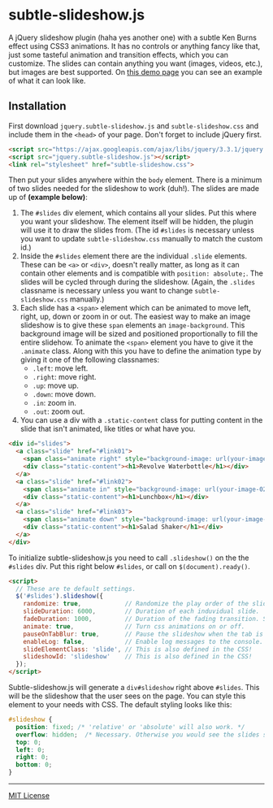 # subtle-slideshow.js

A jQuery slideshow plugin (haha yes another one) with a subtle Ken Burns effect using CSS3 animations. It has no controls or anything fancy like that, just some tasteful animation and transition effects, which you can customize. The slides can contain anything you want (images, videos, etc.), but images are best supported. On [this demo page](https://stijnvc.github.io/subtle-slideshow.js/) you can see an example of what it can look like.

## Installation

First download `jquery.subtle-slideshow.js` and `subtle-slideshow.css` and include them in the `<head>` of your page. Don't forget to include jQuery first.

```html
<script src="https://ajax.googleapis.com/ajax/libs/jquery/3.3.1/jquery.min.js"></script>
<script src="jquery.subtle-slideshow.js"></script>
<link rel="stylesheet" href="subtle-slideshow.css">
```

Then put your slides anywhere within the `body` element. There is a minimum of two slides needed for the slideshow to work (duh!). The slides are made up of **(example below)**:

1. The `#slides` div element, which contains all your slides. Put this where you want your slideshow. The element itself will be hidden, the plugin will use it to draw the slides from. (The id `#slides` is necessary unless you want to update `subtle-slideshow.css` manually to match the custom id.)
2. Inside the `#slides` element there are the individual `.slide` elements. These can be `<a>` or `<div>`, doesn't really matter, as long as it can contain other elements and is compatible with `position: absolute;`. The slides will be cycled through during the slideshow. (Again, the `.slides` classname is necessary unless you want to change `subtle-slideshow.css` manually.)
2. Each slide has a `<span>` element which can be animated to move left, right, up, down or zoom in or out. The easiest way to make an image slideshow is to give these `span` elements an `image-background`. This background image will be sized and positioned proportionally to fill the entire slidehow. To animate the `<span>` element you have to give it the `.animate` class. Along with this you have to define the animation type by giving it one of the following classnames:
   * `.left`: move left.
   * `.right`: move right.
   * `.up`: move up.
   * `.down`: move down.
   * `.in`: zoom in.
   * `.out`: zoom out.
4. You can use a div with a `.static-content` class for putting content in the slide that isn't animated, like titles or what have you.

```html
<div id="slides">
  <a class="slide" href="#link01">
    <span class="animate right" style="background-image: url(your-image-01.jpg)"></span>
    <div class="static-content"><h1>Revolve Waterbottle</h1></div>
  </a>
  <a class="slide" href="#link02">
    <span class="animate in" style="background-image: url(your-image-02.jpg)"></span>
    <div class="static-content"><h1>Lunchbox</h1></div>
  </a>
  <a class="slide" href="#link03">
    <span class="animate down" style="background-image: url(your-image-03.jpg)"></span>
    <div class="static-content"><h1>Salad Shaker</h1></div>
  </a>
</div>
```

To initialize subtle-slideshow.js you need to call `.slideshow()` on the the `#slides` div. Put this right below `#slides`, or call on `$(document).ready()`.

```html
<script>
  // These are te default settings.
  $('#slides').slideshow({
    randomize: true,            // Randomize the play order of the slides.
    slideDuration: 6000,        // Duration of each induvidual slide.
    fadeDuration: 1000,         // Duration of the fading transition. Should be shorter than slideDuration.
    animate: true,              // Turn css animations on or off.
    pauseOnTabBlur: true,       // Pause the slideshow when the tab is out of focus. This prevents glitches with setTimeout().
    enableLog: false,           // Enable log messages to the console. Useful for debugging.
    slideElementClass: 'slide', // This is also defined in the CSS!
    slideshowId: 'slideshow'    // This is also defined in the CSS!
  });
</script>
```

Subtle-slideshow.js will generate a `div#slideshow` right above `#slides`. This will be the slideshow that the user sees on the page. You can style this element to your needs with CSS. The default styling looks like this:

```css
#slideshow {
  position: fixed; /* 'relative' or 'absolute' will also work. */
  overflow: hidden;  /* Necessary. Otherwise you would see the slides sticking out the sides while being animated. */
  top: 0;
  left: 0;
  right: 0;
  bottom: 0;
}
```
---
[MIT License](https://opensource.org/licenses/MIT)
